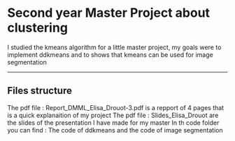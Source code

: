# Second year Master Project about clustering

I studied the kmeans algorithm for a little master project, my goals were to implement ddkmeans and to shows that kmeans can be used for image segmentation 


---

## Files structure

The pdf file : Report_DMML_Elisa_Drouot-3.pdf is a repport of 4 pages that is a quick explanaition of my project
The pdf file : Slides_Elisa_Drouot are the slides of the presentation I have made for my master
In th code folder you can find :
The code of ddkmeans and the code of image segmentation

